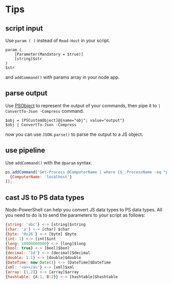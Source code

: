 # Tips

## script input

Use `param ( )` instead of `Read-Host` in your script.

```text
param (
    [Parameter(Mandatory = $true)]
    [string]$str
)
$str
```

and `addCommand()` with params array in your node app.

## parse output

Use [PSObject](https://devopscollective.gitbooks.io/the-big-book-of-powershell-gotchas/content/manuscript/new-object_psobject_vs_pscustomobject.html) to represent the output of your commands, then pipe it to `| ConvertTo-Json -Compress` command.

```text
$obj = [PSCustomObject]@{name="obj"; value="output"}
$obj | ConvertTo-Json -Compress
```

now you can use `JSON.parse()` to parse the output to a JS object.

## use pipeline

Use `addCommand()` with the `@param` syntax.

```javascript
ps.addCommand('Get-Process @ComputerName | where {$_.ProcessName -eq "powershell"}', [
  {ComputerName: 'localhost'}
]);
```

## cast JS to PS data types

Node-PowerShell can help you convert JS data types to PS data types. All you need to do is to send the parameters to your script as follows:

```javascript
{string: 'abc'} <-> [string]$string
{char: 'a'} <-> [char] $char
{byte: '0x26'} <-> [byte] $byte
{int: 1} <-> [int]$int
{long: 10000000000} <-> [long]$long
{bool: true} <-> [bool]$bool
{decimal: '1d'} <-> [decimal]$decimal
{double: 1.1} <-> [double]$double
{DateTime: new Date()} <-> [DateTime]$DateTime
{xml: '<a></a>'} <-> [xml]$xml
{array: [1,2]} <-> [array]$array
{hashtable: {A:1, B:2}} <-> [hashtable]$hashtable
```

